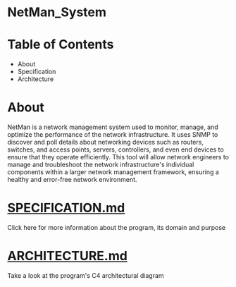 # NetMan_System
# Table of Contents
- About
- Specification
- Architecture
# About
NetMan is a network management system used to monitor, manage, and optimize the performance of the network infrastructure. It uses SNMP to discover and poll details about networking devices such as routers, switches, and access points, servers, controllers, and even end devices to ensure that they operate efficiently. This tool will allow network engineers to manage and troubleshoot the network infrastructure's individual components within a larger network management framework, ensuring a healthy and error-free network environment.

# [SPECIFICATION.md](https://github.com/simnikiwe-nick-hlope-77/NetMan_System/blob/master/ASSIGNMENT_3/SPECIFICATION.md)
Click here for more information about the program, its domain and purpose

# [ARCHITECTURE.md](https://github.com/simnikiwe-nick-hlope-77/NetMan_System/blob/master/ASSIGNMENT_3/ARCHITECTURE.md)
Take a look at the program's C4 architectural diagram
